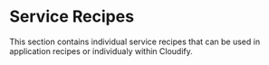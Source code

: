 Service Recipes
===============

This section contains individual service recipes that can be used in application recipes or individualy within Cloudify. 